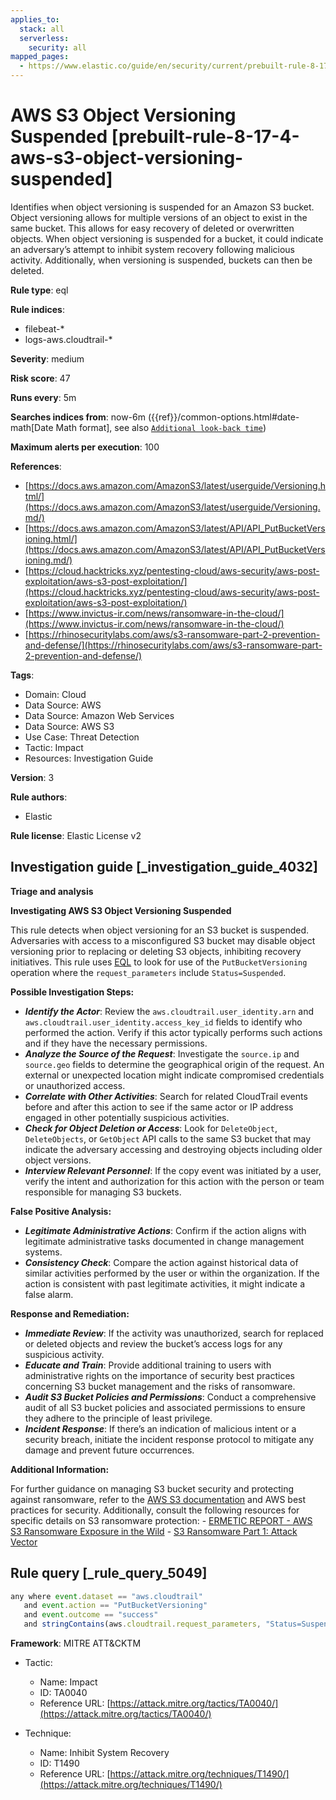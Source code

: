 ```yaml
---
applies_to:
  stack: all
  serverless:
    security: all
mapped_pages:
  - https://www.elastic.co/guide/en/security/current/prebuilt-rule-8-17-4-aws-s3-object-versioning-suspended.html
---
```


# AWS S3 Object Versioning Suspended [prebuilt-rule-8-17-4-aws-s3-object-versioning-suspended]

Identifies when object versioning is suspended for an Amazon S3 bucket. Object versioning allows for multiple versions of an object to exist in the same bucket. This allows for easy recovery of deleted or overwritten objects. When object versioning is suspended for a bucket, it could indicate an adversary’s attempt to inhibit system recovery following malicious activity. Additionally, when versioning is suspended, buckets can then be deleted.

**Rule type**: eql

**Rule indices**:

* filebeat-*
* logs-aws.cloudtrail-*

**Severity**: medium

**Risk score**: 47

**Runs every**: 5m

**Searches indices from**: now-6m ({{ref}}/common-options.html#date-math[Date Math format], see also [`Additional look-back time`](docs-content://solutions/security/detect-and-alert/create-detection-rule.md#rule-schedule))

**Maximum alerts per execution**: 100

**References**:

* [https://docs.aws.amazon.com/AmazonS3/latest/userguide/Versioning.html/](https://docs.aws.amazon.com/AmazonS3/latest/userguide/Versioning.md/)
* [https://docs.aws.amazon.com/AmazonS3/latest/API/API_PutBucketVersioning.html/](https://docs.aws.amazon.com/AmazonS3/latest/API/API_PutBucketVersioning.md/)
* [https://cloud.hacktricks.xyz/pentesting-cloud/aws-security/aws-post-exploitation/aws-s3-post-exploitation/](https://cloud.hacktricks.xyz/pentesting-cloud/aws-security/aws-post-exploitation/aws-s3-post-exploitation/)
* [https://www.invictus-ir.com/news/ransomware-in-the-cloud/](https://www.invictus-ir.com/news/ransomware-in-the-cloud/)
* [https://rhinosecuritylabs.com/aws/s3-ransomware-part-2-prevention-and-defense/](https://rhinosecuritylabs.com/aws/s3-ransomware-part-2-prevention-and-defense/)

**Tags**:

* Domain: Cloud
* Data Source: AWS
* Data Source: Amazon Web Services
* Data Source: AWS S3
* Use Case: Threat Detection
* Tactic: Impact
* Resources: Investigation Guide

**Version**: 3

**Rule authors**:

* Elastic

**Rule license**: Elastic License v2

## Investigation guide [_investigation_guide_4032]

**Triage and analysis**

**Investigating AWS S3 Object Versioning Suspended**

This rule detects when object versioning for an S3 bucket is suspended. Adversaries with access to a misconfigured S3 bucket may disable object versioning prior to replacing or deleting S3 objects, inhibiting recovery initiatives. This rule uses [EQL](docs-content://solutions/security/detect-and-alert/create-detection-rule.md#create-eql-rule) to look for use of the `PutBucketVersioning` operation where the `request_parameters` include `Status=Suspended`.

**Possible Investigation Steps:**

* ***Identify the Actor***: Review the `aws.cloudtrail.user_identity.arn` and `aws.cloudtrail.user_identity.access_key_id` fields to identify who performed the action. Verify if this actor typically performs such actions and if they have the necessary permissions.
* ***Analyze the Source of the Request***: Investigate the `source.ip` and `source.geo` fields to determine the geographical origin of the request. An external or unexpected location might indicate compromised credentials or unauthorized access.
* ***Correlate with Other Activities***: Search for related CloudTrail events before and after this action to see if the same actor or IP address engaged in other potentially suspicious activities.
* ***Check for Object Deletion or Access***: Look for `DeleteObject`, `DeleteObjects`, or `GetObject` API calls to the same S3 bucket that may indicate the adversary accessing and destroying objects including older object versions.
* ***Interview Relevant Personnel***: If the copy event was initiated by a user, verify the intent and authorization for this action with the person or team responsible for managing S3 buckets.

**False Positive Analysis:**

* ***Legitimate Administrative Actions***: Confirm if the action aligns with legitimate administrative tasks documented in change management systems.
* ***Consistency Check***: Compare the action against historical data of similar activities performed by the user or within the organization. If the action is consistent with past legitimate activities, it might indicate a false alarm.

**Response and Remediation:**

* ***Immediate Review***: If the activity was unauthorized, search for replaced or deleted objects and review the bucket’s access logs for any suspicious activity.
* ***Educate and Train***: Provide additional training to users with administrative rights on the importance of security best practices concerning S3 bucket management and the risks of ransomware.
* ***Audit S3 Bucket Policies and Permissions***: Conduct a comprehensive audit of all S3 bucket policies and associated permissions to ensure they adhere to the principle of least privilege.
* ***Incident Response***: If there’s an indication of malicious intent or a security breach, initiate the incident response protocol to mitigate any damage and prevent future occurrences.

**Additional Information:**

For further guidance on managing S3 bucket security and protecting against ransomware, refer to the [AWS S3 documentation](https://docs.aws.amazon.com/AmazonS3/latest/userguide/Welcome.md) and AWS best practices for security. Additionally, consult the following resources for specific details on S3 ransomware protection: - [ERMETIC REPORT - AWS S3 Ransomware Exposure in the Wild](https://s3.amazonaws.com/bizzabo.file.upload/PtZzA0eFQwV2RA5ysNeo_ERMETIC%20REPORT%20-%20AWS%20S3%20Ransomware%20Exposure%20in%20the%20Wild.pdf) - [S3 Ransomware Part 1: Attack Vector](https://rhinosecuritylabs.com/aws/s3-ransomware-part-1-attack-vector/)


## Rule query [_rule_query_5049]

```js
any where event.dataset == "aws.cloudtrail"
   and event.action == "PutBucketVersioning"
   and event.outcome == "success"
   and stringContains(aws.cloudtrail.request_parameters, "Status=Suspended")
```

**Framework**: MITRE ATT&CKTM

* Tactic:

    * Name: Impact
    * ID: TA0040
    * Reference URL: [https://attack.mitre.org/tactics/TA0040/](https://attack.mitre.org/tactics/TA0040/)

* Technique:

    * Name: Inhibit System Recovery
    * ID: T1490
    * Reference URL: [https://attack.mitre.org/techniques/T1490/](https://attack.mitre.org/techniques/T1490/)



